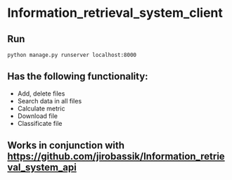 # Information_retrieval_system_client
## Run
```python manage.py runserver localhost:8000```
## Has the following functionality:
- Add, delete files
- Search data in all files
- Calculate metric
- Download file
- Classificate file

## Works in conjunction with https://github.com/jirobassik/Information_retrieval_system_api

